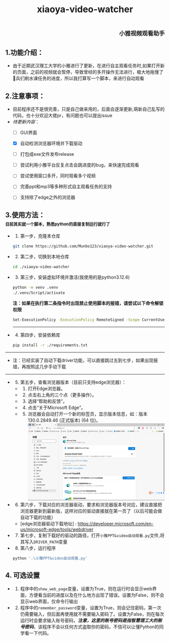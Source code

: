 ﻿# <center>xiaoya-video-watcher</center>
# <div align=right><font size=4 face="仿宋">小雅视频观看助手</font></div>


## 1.功能介绍：
- 由于近期武汉理工大学的小雅进行了更新，在进行自主观看任务时,如果打开新的页面，之前的视频就会暂停，导致曾经的多开操作无法进行，极大地拖慢了🍐兵们刷水课任务的进度，所以我打算写一个脚本，来进行自动观看


## 2.注意事项：
- 目前程序还不是很完善，只是自己做来用的，后面会逐渐更新,萌新自己乱写的代码，也十分欢迎大佬pr，有问题也可以提出issue
- *待更新内容*：
  - [ ] GUI界面
  - [x] 自动检测浏览器环境并下载驱动
  - [ ] 打包成exe文件发布release
  - [ ] 尝试利用小雅平台反复点击会跳进度的bug，来快速完成观看
  - [ ] 尝试使用窗口多开，同时观看多个视频
  - [ ] 完善ppt和mp3等多种形式自主观看任务的支持
  - [ ] 支持除了edge之外的浏览器


## 3.使用方法：<div align=left><font size=2>目前其实就一个脚本，熟悉python的直接复制运行就行了</font></div>


- 1. 第一步，克隆本仓库
  ```bash
  git clone https://github.com/Munbo123/xiaoya-video-watcher.git
  ```


- 2. 第二步，切换到本地仓库
  ```bash
  cd ./xiaoya-video-watcher
  ```


- 3. 第三步，安装虚拟环境并激活(我使用的是python3.12.6)
  ```bash
  python -m venv .venv
  ./.venv/Script/activate
  ```
  **注：如果在执行第二条指令时出现禁止使用脚本的报错，请尝试以下命令解锁权限**
  ```bash
  Set-ExecutionPolicy -ExecutionPolicy RemoteSigned -Scope CurrentUser
  ```
  ***
  


- 4. 第四步，安装依赖库
  ```bash
  pip install -r ./requirements.txt
  ```

***
  - 注：已经实装了自动下载driver功能，可以直接跳过五到七步，如果出现报错，再按照这几步手动下载
***


- 5. 第五步，查看浏览器版本（目前只支持edge浏览器）：
  - 1. 打开Edge浏览器。
  - 2. 点击右上角的三个点（更多操作）。
  - 3. 选择“帮助和反馈”。
  - 4. 点击“关于Microsoft Edge”。
  - 5. 浏览器会自动打开一个新的标签页，显示版本信息，如：版本 130.0.2849.46 (正式版本) (64 位)。
    ![图片加载失败](./pictures/浏览器版本.png "浏览器版本")


- 6. 第六步，下载对应的浏览器驱动，要求和浏览器版本号对应，建议直接把浏览器更新到最新版，这样对应的驱动直接就在第一页了（以后可能会做自动下载的功能）
    - [edge浏览器驱动下载地址] : https://developer.microsoft.com/en-us/microsoft-edge/tools/webdriver

- 7. 第七步，复制下载好的驱动的路径，打开`小雅PPT&video自动观看.py`文件,将其写入`DRIVER_PATH`变量
  
  
- 8. 第八步，运行程序
  ```bash
  python '.\小雅PPT&video自动观看.py'
  ```


## 4. 可选设置
- 1. 程序中的`show_web_page`变量，设置为True，则在运行时会显示web界面，方便看当前的进度以及在什么地方出现了错误。设置为False，则不会显示web界面，仅命令行输出
- 2. 程序中的`remember_password`变量，设置为True，则会记住密码，第一次仍需要输入，但后面再使用就不需要输入密码了。设置为False，则在每次运行时会要求输入账号密码，***注意，这里的账号密码是指智慧理工大的账号密码***，该程序不会以任何方式盗取你的密码，不信可以让懂Python的同学看一下代码。






